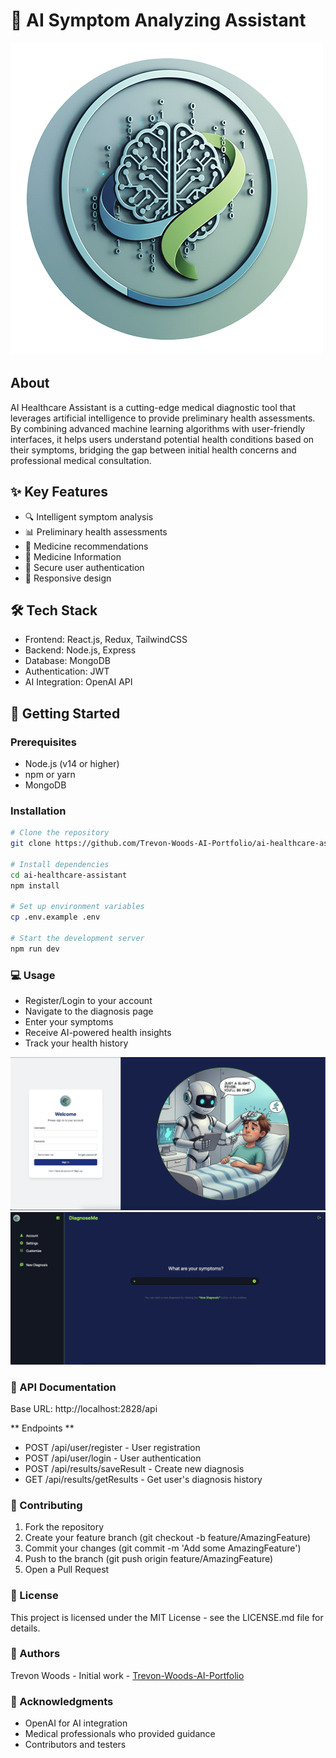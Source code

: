 # 🤖 AI Symptom Analyzing Assistant

![AI Healthcare Assistant Logo](./frontend/assets/Logo2.png)

## About
AI Healthcare Assistant is a cutting-edge medical diagnostic tool that leverages artificial intelligence to provide preliminary health assessments. By combining advanced machine learning algorithms with user-friendly interfaces, it helps users understand potential health conditions based on their symptoms, bridging the gap between initial health concerns and professional medical consultation.

## ✨ Key Features
- 🔍 Intelligent symptom analysis
- 📊 Preliminary health assessments
- 💊 Medicine recommendations
- 💊 Medicine Information
- 🔐 Secure user authentication
- 📱 Responsive design

## 🛠 Tech Stack
- Frontend: React.js, Redux, TailwindCSS
- Backend: Node.js, Express
- Database: MongoDB
- Authentication: JWT
- AI Integration: OpenAI API

## 🚀 Getting Started

### Prerequisites
- Node.js (v14 or higher)
- npm or yarn
- MongoDB

### Installation
```bash
# Clone the repository
git clone https://github.com/Trevon-Woods-AI-Portfolio/ai-healthcare-assistant.git

# Install dependencies
cd ai-healthcare-assistant
npm install

# Set up environment variables
cp .env.example .env

# Start the development server
npm run dev
```

### 💻 Usage

- Register/Login to your account 
- Navigate to the diagnosis page
- Enter your symptoms
- Receive AI-powered health insights
- Track your health history

![App Screenshot](./images/login.jpg)
![App Screenshot](./images/search.jpg)


### 📝 API Documentation
Base URL: http://localhost:2828/api

** Endpoints **
- POST /api/user/register - User registration
- POST /api/user/login - User authentication
- POST /api/results/saveResult - Create new diagnosis
- GET /api/results/getResults - Get user's diagnosis history

### 🤝 Contributing
1. Fork the repository
2. Create your feature branch (git checkout -b feature/AmazingFeature)
3. Commit your changes (git commit -m 'Add some AmazingFeature')
4. Push to the branch (git push origin feature/AmazingFeature)
5. Open a Pull Request

### 📄 License
This project is licensed under the MIT License - see the LICENSE.md file for details.

### 👥 Authors
Trevon Woods - Initial work - [Trevon-Woods-AI-Portfolio](https://github.com/Trevon-Woods-AI-Portfolio)

### 🙏 Acknowledgments
- OpenAI for AI integration
- Medical professionals who provided guidance
- Contributors and testers
